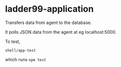 # ladder99-application

Transfers data from agent to the database.

It polls JSON data from the agent at eg localhost:5000.

To test,

    shell/app-test

which runs `npm test`
